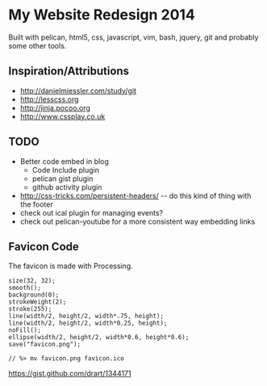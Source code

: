 # My Website Redesign 2014

Built with pelican, html5, css, javascript, vim, bash, jquery, git and probably some other tools.

## Inspiration/Attributions
- <http://danielmiessler.com/study/git>  
- <http://lesscss.org>  
- <http://jinja.pocoo.org>  
- <http://www.cssplay.co.uk>

## TODO ##

- Better code embed in blog
    - Code Include plugin
    - pelican gist plugin
    - github activity plugin
- http://css-tricks.com/persistent-headers/ -- do this kind of thing with the footer
- check out ical plugin for managing events? 
- check out pelican-youtube for a more consistent way embedding links

## Favicon Code

The favicon is made with Processing. 

    size(32, 32);
    smooth();
    background(0);
    strokeWeight(2);
    stroke(255);
    line(width/2, height/2, width*.75, height);
    line(width/2, height/2, width*0.25, height);
    noFill();
    ellipse(width/2, height/2, width*0.6, height*0.6);
    save("favicon.png");

    // %> mv favicon.png favicon.ico

<https://gist.github.com/drart/1344171>
